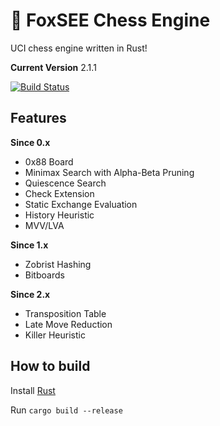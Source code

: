 # 🦊 FoxSEE Chess Engine
UCI chess engine written in Rust!  

**Current Version** 2.1.1

[![Build Status](https://travis-ci.com/redsalmon91/FoxSEE.svg?branch=master)](https://travis-ci.com/redsalmon91/FoxSEE)

## Features

**Since 0.x**
- 0x88 Board
- Minimax Search with Alpha-Beta Pruning
- Quiescence Search
- Check Extension
- Static Exchange Evaluation
- History Heuristic
- MVV/LVA

**Since 1.x**
- Zobrist Hashing
- Bitboards

**Since 2.x**
- Transposition Table
- Late Move Reduction
- Killer Heuristic

## How to build
Install [Rust](https://www.rust-lang.org/)

Run `cargo build --release`
